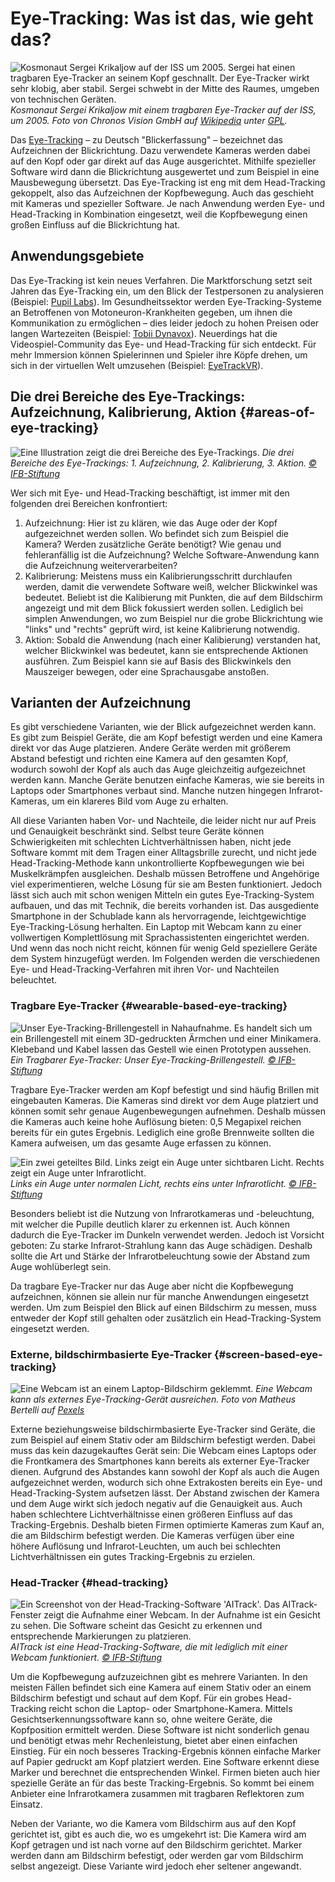 # Eye-Tracking: Was ist das, wie geht das?

![](/kosmonaut-with-eye-tracker-on-iss.jpg "Kosmonaut Sergei Krikaljow auf der ISS um 2005. Sergei hat einen tragbaren Eye-Tracker an seinem Kopf geschnallt. Der Eye-Tracker wirkt sehr klobig, aber stabil. Sergei schwebt in der Mitte des Raumes, umgeben von technischen Geräten.")
_Kosmonaut Sergei Krikaljow mit einem tragbaren Eye-Tracker auf der ISS, um 2005. Foto von Chronos Vision GmbH auf [Wikipedia](https://commons.wikimedia.org/wiki/File:Eye_Tracking_Device_003.jpg) unter [GPL](http://www.gnu.org/licenses/gpl.html)._

Das [Eye-Tracking](https://de.wikipedia.org/wiki/Eye-Tracking) – zu Deutsch "Blickerfassung" – bezeichnet das Aufzeichnen der Blickrichtung.
Dazu verwendete Kameras werden dabei auf den Kopf oder gar direkt auf das Auge ausgerichtet.
Mithilfe spezieller Software wird dann die Blickrichtung ausgewertet und zum Beispiel in eine Mausbewegung übersetzt.
Das Eye-Tracking ist eng mit dem Head-Tracking gekoppelt, also das Aufzeichnen der Kopfbewegung.
Auch das geschieht mit Kameras und spezieller Software.
Je nach Anwendung werden Eye- und Head-Tracking in Kombination eingesetzt, weil die Kopfbewegung einen großen Einfluss auf die Blickrichtung hat.

## Anwendungsgebiete

Das Eye-Tracking ist kein neues Verfahren.
Die Marktforschung setzt seit Jahren das Eye-Tracking ein, um den Blick der Testpersonen zu analysieren (Beispiel: [Pupil Labs](https://pupil-labs.com/)).
Im Gesundheitssektor werden Eye-Tracking-Systeme an Betroffenen von Motoneuron-Krankheiten gegeben, um ihnen die Kommunikation zu ermöglichen – dies leider jedoch zu hohen Preisen oder langen Wartezeiten (Beispiel: [Tobii Dynavox](https://de.tobiidynavox.com/)).
Neuerdings hat die Videospiel-Community das Eye- und Head-Tracking für sich entdeckt.
Für mehr Immersion können Spielerinnen und Spieler ihre Köpfe drehen, um sich in der virtuellen Welt umzusehen (Beispiel: [EyeTrackVR](https://docs.eyetrackvr.dev/)).

## Die drei Bereiche des Eye-Trackings: Aufzeichnung, Kalibrierung, Aktion {#areas-of-eye-tracking}

![](/3-areas.jpg "Eine Illustration zeigt die drei Bereiche des Eye-Trackings.")
_Die drei Bereiche des Eye-Trackings: 1. Aufzeichnung, 2. Kalibrierung, 3. Aktion. [© IFB-Stiftung](https://ifb-stiftung.de/)_

Wer sich mit Eye- und Head-Tracking beschäftigt, ist immer mit den folgenden drei Bereichen konfrontiert:

1. Aufzeichnung: Hier ist zu klären, wie das Auge oder der Kopf aufgezeichnet werden sollen.
   Wo befindet sich zum Beispiel die Kamera?
   Werden zusätzliche Geräte benötigt?
   Wie genau und fehleranfällig ist die Aufzeichnung?
   Welche Software-Anwendung kann die Aufzeichnung weiterverarbeiten?
2. Kalibrierung: Meistens muss ein Kalibrierungsschritt durchlaufen werden, damit die verwendete Software weiß, welcher Blickwinkel was bedeutet.
   Beliebt ist die Kalibierung mit Punkten, die auf dem Bildschirm angezeigt und mit dem Blick fokussiert werden sollen.
   Lediglich bei simplen Anwendungen, wo zum Beispiel nur die grobe Blickrichtung wie "links" und "rechts" geprüft wird, ist keine Kalibrierung notwendig.
3. Aktion: Sobald die Anwendung (nach einer Kalibierung) verstanden hat, welcher Blickwinkel was bedeutet, kann sie entsprechende Aktionen ausführen.
   Zum Beispiel kann sie auf Basis des Blickwinkels den Mauszeiger bewegen, oder eine Sprachausgabe anstoßen.

## Varianten der Aufzeichnung

Es gibt verschiedene Varianten, wie der Blick aufgezeichnet werden kann.
Es gibt zum Beispiel Geräte, die am Kopf befestigt werden und eine Kamera direkt vor das Auge platzieren.
Andere Geräte werden mit größerem Abstand befestigt und richten eine Kamera auf den gesamten Kopf, wodurch sowohl der Kopf als auch das Auge gleichzeitig aufgezeichnet werden kann.
Manche Geräte benutzen einfache Kameras, wie sie bereits in Laptops oder Smartphones verbaut sind.
Manche nutzen hingegen Infrarot-Kameras, um ein klareres Bild vom Auge zu erhalten.

All diese Varianten haben Vor- und Nachteile, die leider nicht nur auf Preis und Genauigkeit beschränkt sind.
Selbst teure Geräte können Schwierigkeiten mit schlechten Lichtverhältnissen haben, nicht jede Software kommt mit dem Tragen einer Alltagsbrille zurecht, und nicht jede Head-Tracking-Methode kann unkontrollierte Kopfbewegungen wie bei Muskelkrämpfen ausgleichen.
Deshalb müssen Betroffene und Angehörige viel experimentieren, welche Lösung für sie am Besten funktioniert.
Jedoch lässt sich auch mit schon wenigen Mitteln ein gutes Eye-Tracking-System aufbauen, und das mit Technik, die bereits vorhanden ist.
Das ausgediente Smartphone in der Schublade kann als hervorragende, leichtgewichtige Eye-Tracking-Lösung herhalten.
Ein Laptop mit Webcam kann zu einer vollwertigen Komplettlösung mit Sprachassistenten eingerichtet werden.
Und wenn das noch nicht reicht, können für wenig Geld speziellere Geräte dem System hinzugefügt werden.
Im Folgenden werden die verschiedenen Eye- und Head-Tracking-Verfahren mit ihren Vor- und Nachteilen beleuchtet.

### Tragbare Eye-Tracker {#wearable-based-eye-tracking}

![](/our-eye-tracking-glasses.jpg "Unser Eye-Tracking-Brillengestell in Nahaufnahme. Es handelt sich um ein Brillengestell mit einem 3D-gedruckten Ärmchen und einer Minikamera. Klebeband und Kabel lassen das Gestell wie einen Prototypen aussehen.")
_Ein Tragbarer Eye-Tracker: Unser Eye-Tracking-Brillengestell. [© IFB-Stiftung](https://ifb-stiftung.de/)_

Tragbare Eye-Tracker werden am Kopf befestigt und sind häufig Brillen mit eingebauten Kameras.
Die Kameras sind direkt vor dem Auge platziert und können somit sehr genaue Augenbewegungen aufnehmen.
Deshalb müssen die Kameras auch keine hohe Auflösung bieten: 0,5 Megapixel reichen bereits für ein gutes Ergebnis.
Lediglich eine große Brennweite sollten die Kamera aufweisen, um das gesamte Auge erfassen zu können.

![](/visible-and-ir-light.jpg "Ein zwei geteiltes Bild. Links zeigt ein Auge unter sichtbaren Licht. Rechts zeigt ein Auge unter Infrarotlicht.")
_Links ein Auge unter normalen Licht, rechts eins unter Infrarotlicht. [© IFB-Stiftung](https://ifb-stiftung.de/)_

Besonders beliebt ist die Nutzung von Infrarotkameras und -beleuchtung, mit welcher die Pupille deutlich klarer zu erkennen ist.
Auch können dadurch die Eye-Tracker im Dunkeln verwendet werden.
Jedoch ist Vorsicht geboten: Zu starke Infrarot-Strahlung kann das Auge schädigen.
Deshalb sollte die Art und Stärke der Infrarotbeleuchtung sowie der Abstand zum Auge wohlüberlegt sein.

Da tragbare Eye-Tracker nur das Auge aber nicht die Kopfbewegung aufzeichnen, können sie allein nur für manche Anwendungen eingesetzt werden.
Um zum Beispiel den Blick auf einen Bildschirm zu messen, muss entweder der Kopf still gehalten oder zusätzlich ein Head-Tracking-System eingesetzt werden.

### Externe, bildschirmbasierte Eye-Tracker {#screen-based-eye-tracking}

![](/eye-tracker-external-webcam.jpg "Eine Webcam ist an einem Laptop-Bildschirm geklemmt.")
_Eine Webcam kann als externes Eye-Tracking-Gerät ausreichen. Foto von Matheus Bertelli auf [Pexels](https://www.pexels.com/photo/modern-video-camera-hanging-on-display-of-laptop-7172701/)_

Externe beziehungsweise bildschirmbasierte Eye-Tracker sind Geräte, die zum Beispiel auf einem Stativ oder am Bildschirm befestigt werden.
Dabei muss das kein dazugekauftes Gerät sein: Die Webcam eines Laptops oder die Frontkamera des Smartphones kann bereits als externer Eye-Tracker dienen.
Aufgrund des Abstandes kann sowohl der Kopf als auch die Augen aufgezeichnet werden, wodurch sich ohne Extrakosten bereits ein Eye- und Head-Tracking-System aufsetzen lässt.
Der Abstand zwischen der Kamera und dem Auge wirkt sich jedoch negativ auf die Genauigkeit aus.
Auch haben schlechtere Lichtverhältnisse einen größeren Einfluss auf das Tracking-Ergebnis.
Deshalb bieten Firmen optimierte Kameras zum Kauf an, die am Bildschirm befestigt werden.
Die Kameras verfügen über eine höhere Auflösung und Infrarot-Leuchten, um auch bei schlechten Lichtverhältnissen ein gutes Tracking-Ergebnis zu erzielen.

### Head-Tracker {#head-tracking}

![](/head-tracking.jpg "Ein Screenshot von der Head-Tracking-Software 'AITrack'. Das AITrack-Fenster zeigt die Aufnahme einer Webcam. In der Aufnahme ist ein Gesicht zu sehen. Die Software scheint das Gesicht zu erkennen und entsprechende Markierungen zu platzieren.")
_AITrack ist eine Head-Tracking-Software, die mit lediglich mit einer Webcam funktioniert. [© IFB-Stiftung](https://ifb-stiftung.de/)_

Um die Kopfbewegung aufzuzeichnen gibt es mehrere Varianten.
In den meisten Fällen befindet sich eine Kamera auf einem Stativ oder an einem Bildschirm befestigt und schaut auf dem Kopf.
Für ein grobes Head-Tracking reicht schon die Laptop- oder Smartphone-Kamera.
Mittels Gesichtserkennungssoftware kann so, ohne weitere Geräte, die Kopfposition ermittelt werden.
Diese Software ist nicht sonderlich genau und benötigt etwas mehr Rechenleistung, bietet aber einen einfachen Einstieg.
Für ein noch besseres Tracking-Ergebnis können einfache Marker auf Papier gedruckt am Kopf platziert werden.
Eine Software erkennt diese Marker und berechnet die entsprechenden Winkel.
Firmen bieten auch hier spezielle Geräte an für das beste Tracking-Ergebnis.
So kommt bei einem Anbieter eine Infrarotkamera zusammen mit tragbaren Reflektoren zum Einsatz.

Neben der Variante, wo die Kamera vom Bildschirm aus auf den Kopf gerichtet ist, gibt es auch die, wo es umgekehrt ist: Die Kamera wird am Kopf getragen und ist nach vorne auf den Bildschirm gerichtet.
Marker werden dann am Bildschirm befestigt, oder werden gar vom Bildschirm selbst angezeigt.
Diese Variante wird jedoch eher seltener angewandt.
